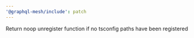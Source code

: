 ```yaml
---
'@graphql-mesh/include': patch
---
```


Return noop unregister function if no tsconfig paths have been registered
